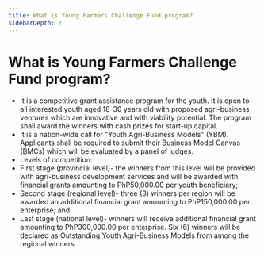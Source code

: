 ```yaml
---
title: What is Young Farmers Challenge Fund program?
sidebarDepth: 2
---
```


# What is Young Farmers Challenge Fund program?


 - It is a competitive grant assistance program for the youth. It is open to all interested youth aged 18-30 years old with proposed agri-business ventures which are innovative and with viability potential. The program shall award the winners with cash prizes for start-up capital.  
 - It is a nation-wide call for "Youth Agri-Business Models" (YBM).  Applicants shall be required to submit their Business Model Canvas (BMCs) which will be evaluated by a panel of judges.
 - Levels of competition: 
 - First stage (provincial level)- the winners from this level will be provided with agri-business development services and will be awarded with financial grants amounting to PhP50,000.00 per youth beneficiary;
 - Second stage (regional level)- three (3) winners per region will be awarded an additional financial grant amounting to PhP150,000.00 per enterprise; and
 - Last stage (national level)- winners will receive additional financial grant amounting to PhP300,000.00 per enterprise. Six (6) winners will be declared as Outstanding Youth Agri-Business Models from among the regional winners.
